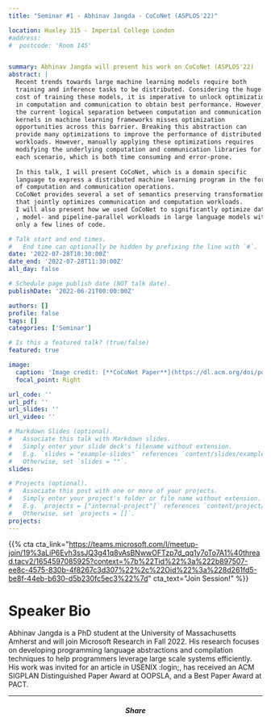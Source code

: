 ```yaml
---
title: "Seminar #1 - Abhinav Jangda - CoCoNet (ASPLOS'22)"

location: Huxley 315 - Imperial College London
#address:
#  postcode: 'Room 145'


summary: Abhinav Jangda will present his work on CoCoNet (ASPLOS'22)
abstract: |
  Recent trends towards large machine learning models require both
  training and inference tasks to be distributed. Considering the huge
  cost of training these models, it is imperative to unlock optimizations
  in computation and communication to obtain best performance. However,
  the current logical separation between computation and communication
  kernels in machine learning frameworks misses optimization
  opportunities across this barrier. Breaking this abstraction can
  provide many optimizations to improve the performance of distributed
  workloads. However, manually applying these optimizations requires
  modifying the underlying computation and communication libraries for
  each scenario, which is both time consuming and error-prone.
  
  In this talk, I will present CoCoNet, which is a domain specific
  language to express a distributed machine learning program in the form
  of computation and communication operations.
  CoCoNet provides several a set of semantics preserving transformations
  that jointly optimizes communication and computation workloads. 
  I will also present how we used CoCoNet to significantly optimize data-
  , model- and pipeline-parallel workloads in large language models with
  only a few lines of code.

# Talk start and end times.
#   End time can optionally be hidden by prefixing the line with `#`.
date: '2022-07-28T10:30:00Z'
date_end: '2022-07-28T11:30:00Z'
all_day: false

# Schedule page publish date (NOT talk date).
publishDate: '2022-06-21T00:00:00Z'

authors: []
profile: false
tags: []
categories: ['Seminar']

# Is this a featured talk? (true/false)
featured: true

image:
  caption: 'Image credit: [**CoCoNet Paper**](https://dl.acm.org/doi/pdf/10.1145/3503222.3507778)'
  focal_point: Right

url_code: ''
url_pdf: ''
url_slides: ''
url_video: ''

# Markdown Slides (optional).
#   Associate this talk with Markdown slides.
#   Simply enter your slide deck's filename without extension.
#   E.g. `slides = "example-slides"` references `content/slides/example-slides.md`.
#   Otherwise, set `slides = ""`.
slides:

# Projects (optional).
#   Associate this post with one or more of your projects.
#   Simply enter your project's folder or file name without extension.
#   E.g. `projects = ["internal-project"]` references `content/project/deep-learning/index.md`.
#   Otherwise, set `projects = []`.
projects:
---
```


{{% cta cta_link="https://teams.microsoft.com/l/meetup-join/19%3aLiP6Evh3ssJQ3g41q8vAsBNwwOFTzp7d_qq1y7oTo7A1%40thread.tacv2/1654597085925?context=%7b%22Tid%22%3a%222b897507-ee8c-4575-830b-4f8267c3d307%22%2c%22Oid%22%3a%228d261fd5-be8f-44eb-b630-d5b230fc5ec3%22%7d" cta_text="Join Session!" %}}

# Speaker Bio

Abhinav Jangda is a PhD student at the University of Massachusetts
Amherst and will join Microsoft Research in Fall 2022. His research
focuses on developing programming language abstractions and compilation
techniques to help programmers leverage large scale systems
efficiently. His work was invited for an article in USENIX :login;, has
received an ACM SIGPLAN Distinguished Paper Award at OOPSLA, and a Best
Paper Award at PACT.

---

<h5 style="text-align: center;">Share</h5>
